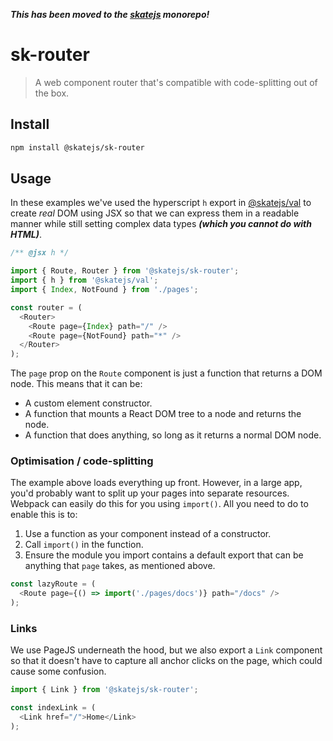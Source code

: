 ___This has been moved to the [skatejs](https://github.com/skatejs/skatejs) monorepo!___

# sk-router

> A web component router that's compatible with code-splitting out of the box.

## Install

```sh
npm install @skatejs/sk-router
```

## Usage

In these examples we've used the hyperscript `h` export in [@skatejs/val](https://github.com/skatejs/val) to create *real* DOM using JSX so that we can express them in a readable manner while still setting complex data types ***(which you cannot do with HTML)***.

```js
/** @jsx h */

import { Route, Router } from '@skatejs/sk-router';
import { h } from '@skatejs/val';
import { Index, NotFound } from './pages';

const router = (
  <Router>
    <Route page={Index} path="/" />
    <Route page={NotFound} path="*" />
  </Router>
);
```

The `page` prop on the `Route` component is just a function that returns a DOM node. This means that it can be:

- A custom element constructor.
- A function that mounts a React DOM tree to a node and returns the node.
- A function that does anything, so long as it returns a normal DOM node.

### Optimisation / code-splitting

The example above loads everything up front. However, in a large app, you'd probably want to split up your pages into separate resources. Webpack can easily do this for you using `import()`. All you need to do to enable this is to:

1. Use a function as your component instead of a constructor.
2. Call `import()` in the function.
3. Ensure the module you import contains a default export that can be anything that `page` takes, as mentioned above.

```js
const lazyRoute = (
  <Route page={() => import('./pages/docs')} path="/docs" />
);
```

### Links

We use PageJS underneath the hood, but we also export a `Link` component so that it doesn't have to capture all anchor clicks on the page, which could cause some confusion.

```js
import { Link } from '@skatejs/sk-router';

const indexLink = (
  <Link href="/">Home</Link>
);
```
